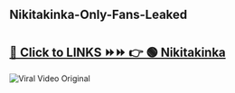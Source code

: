 
 ## Nikitakinka-Only-Fans-Leaked

# <h2><a href="https://clipsfans.com/Nikitakinka&ref=git">🔗 Click to LINKS ⏩⏩ 👉 🟢 Nikitakinka </a></h2>

<a href="https://clipsfans.com/Nikitakinka&ref=git" rel="nofollow" data-target="animated-image.originalLink"><img src="https://i.ibb.co.com/xMMVF88/686577567.gif" alt="Viral Video Original" style="max-width: 100%; display: inline-block;" data-target="animated-image.originalImage"></a>
